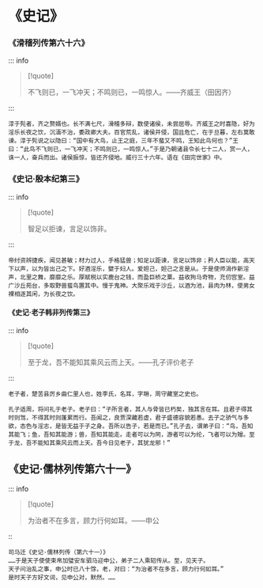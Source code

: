 # 《史记》

### 《滑稽列传第六十六》

::: info

> [!quote]
>
> 不飞则已，一飞冲天；不鸣则已，一鸣惊人。——齐威王（田因齐）

:::

```
淳于髡者，齐之赘婿也。长不满七尺，滑稽多辩，数使诸侯，未尝屈辱。齐威王之时喜隐，好为淫乐长夜之饮，沉湎不治，委政卿大夫。百官荒乱，诸侯并侵，国且危亡，在于旦暮，左右莫敢谏。淳于髡说之以隐曰：“国中有大鸟，止王之庭，三年不蜚又不鸣，王知此鸟何也？”王曰：“此鸟不飞则已，一飞冲天；不鸣则已，一鸣惊人。”于是乃朝诸县令长七十二人，赏一人，诛一人，奋兵而出。诸侯振惊，皆还齐侵地。威行三十六年。语在《田完世家》中。
```

### 《史记·殷本纪第三》

::: info

> [!quote]
>
> 智足以拒谏，言足以饰非。

:::

```
帝纣资辨捷疾，闻见甚敏；材力过人，手格猛兽；知足以距谏，言足以饰非；矜人臣以能，高天下以声，以为皆出己之下。好酒淫乐，嬖于妇人。爱妲己，妲己之言是从。于是使师涓作新淫声，北里之舞，靡靡之乐。厚赋税以实鹿台之钱，而盈巨桥之粟。益收狗马奇物，充仞宫室。益广沙丘苑台，多取野兽蜚鸟置其中。慢于鬼神。大聚乐戏于沙丘，以酒为池，县肉为林，使男女裸相逐其闲，为长夜之饮。
```

#### 《史记·老子韩非列传第三》

::: info

> [!quote]
>
> 至于龙，吾不能知其乘风云而上天。——孔子评价老子

:::

```
老子者，楚苦县厉乡曲仁里人也，姓李氏，名耳，字耼，周守藏室之史也。

孔子适周，将问礼于老子。老子曰：“子所言者，其人与骨皆已朽矣，独其言在耳。且君子得其时则驾，不得其时则蓬累而行。吾闻之，良贾深藏若虚，君子盛德容貌若愚。去子之骄气与多欲，态色与淫志，是皆无益于子之身。吾所以告子，若是而已。”孔子去，谓弟子曰：“鸟，吾知其能飞；鱼，吾知其能游；兽，吾知其能走。走者可以为罔，游者可以为纶，飞者可以为矰。至于龙，吾不能知其乘风云而上天。吾今日见老子，其犹龙邪！”
```

## 《史记·儒林列传第六十一》

::: info

> [!quote]
>
> 为治者不在多言，顾力行何如耳。——申公

::

```
司马迁《史记·儒林列传（第六十一）》
……于是天子使使束帛加璧安车驷马迎申公，弟子二人乘轺传从。至，见天子。
天子问治乱之事，申公时已八十馀，老，对曰：“为治者不在多言，顾力行何如耳。”
是时天子方好文词，见申公对，默然。……

```
